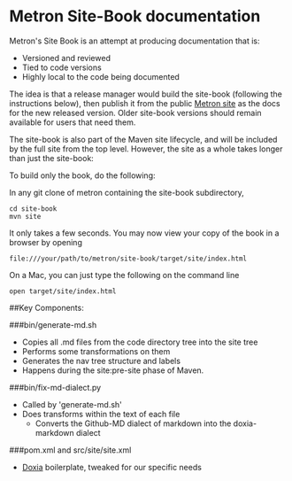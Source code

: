 # Metron Site-Book documentation

Metron's Site Book is an attempt at producing documentation that is:

- Versioned and reviewed
- Tied to code versions
- Highly local to the code being documented

The idea is that a release manager would build the site-book (following the instructions below), then publish it from the public [Metron site](http://metron.apache.org/) as the docs for the new released version. Older site-book versions should remain available for users that need them.

The site-book is also part of the Maven site lifecycle, and will be included by the full site from the top level.  However, the site as a whole takes longer than just the site-book:

To build only the book, do the following:

In any git clone of metron containing the site-book subdirectory,

```
cd site-book
mvn site
```

It only takes a few seconds. You may now view your copy of the book in a browser by opening 

```
file:///your/path/to/metron/site-book/target/site/index.html
```

On a Mac, you can just type the following on the command line

```
open target/site/index.html
```


##Key Components:

###bin/generate-md.sh

- Copies all .md files from the code directory tree into the site tree
- Performs some transformations on them
- Generates the nav tree structure and labels
- Happens during the site:pre-site phase of Maven.

###bin/fix-md-dialect.py

- Called by 'generate-md.sh'
- Does transforms within the text of each file
    - Converts the Github-MD dialect of markdown into the doxia-markdown dialect

###pom.xml and src/site/site.xml

- [Doxia](https://maven.apache.org/doxia/) boilerplate, tweaked for our specific needs



